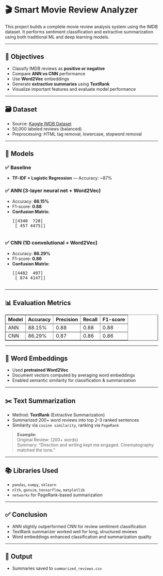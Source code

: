 <h1>🎬 Smart Movie Review Analyzer</h1>

<p>This project builds a complete movie review analysis system using the IMDB dataset. It performs sentiment classification and extractive summarization using both traditional ML and deep learning models.</p>

<hr>

<h2>📌 Objectives</h2>
<ul>
  <li>Classify IMDB reviews as <strong>positive or negative</strong></li>
  <li>Compare <strong>ANN vs CNN</strong> performance</li>
  <li>Use <strong>Word2Vec</strong> embeddings</li>
  <li>Generate <strong>extractive summaries</strong> using <strong>TextRank</strong></li>
  <li>Visualize important features and evaluate model performance</li>
</ul>

<hr>

<h2>🗃️ Dataset</h2>
<ul>
  <li>Source: <a href="https://www.kaggle.com/datasets/lakshmi25npathi/imdb-dataset-of-50k-movie-reviews">Kaggle IMDB Dataset</a></li>
  <li>50,000 labeled reviews (balanced)</li>
  <li>Preprocessing: HTML tag removal, lowercase, stopword removal</li>
</ul>

<hr>

<h2>🧠 Models</h2>

<h3>✅ Baseline</h3>
<ul>
  <li><strong>TF-IDF + Logistic Regression</strong> — Accuracy: ~87%</li>
</ul>

<h3>✅ ANN (3-layer neural net + Word2Vec)</h3>
<ul>
  <li>Accuracy: <strong>88.15%</strong></li>
  <li>F1-score: <strong>0.88</strong></li>
  <li><strong>Confusion Matrix:</strong><br>
    <pre>
[[4340  728]
 [ 457 4475]]
    </pre>
  </li>
</ul>

<h3>✅ CNN (1D convolutional + Word2Vec)</h3>
<ul>
  <li>Accuracy: <strong>86.29%</strong></li>
  <li>F1-score: <strong>0.86</strong></li>
  <li><strong>Confusion Matrix:</strong><br>
    <pre>
[[4482  497]
 [ 874 4147]]
    </pre>
  </li>
</ul>

<hr>

<h2>📊 Evaluation Metrics</h2>
<table border="1" cellpadding="5">
  <thead>
    <tr>
      <th>Model</th>
      <th>Accuracy</th>
      <th>Precision</th>
      <th>Recall</th>
      <th>F1-score</th>
    </tr>
  </thead>
  <tbody>
    <tr>
      <td>ANN</td>
      <td>88.15%</td>
      <td>0.88</td>
      <td>0.88</td>
      <td>0.88</td>
    </tr>
    <tr>
      <td>CNN</td>
      <td>86.29%</td>
      <td>0.87</td>
      <td>0.86</td>
      <td>0.86</td>
    </tr>
  </tbody>
</table>

<hr>

<h2>🧾 Word Embeddings</h2>
<ul>
  <li>Used <strong>pretrained Word2Vec</strong></li>
  <li>Document vectors computed by averaging word embeddings</li>
  <li>Enabled semantic similarity for classification & summarization</li>
</ul>

<hr>

<h2>✂️ Text Summarization</h2>
<ul>
  <li>Method: <strong>TextRank</strong> (Extractive Summarization)</li>
  <li>Summarized 200+ word reviews into top 2–3 ranked sentences</li>
  <li>Similarity via <code>cosine similarity</code>, ranking via <code>PageRank</code></li>
</ul>

<blockquote>
  <strong>Example:</strong><br>
  Original Review: (200+ words)<br>
  Summary: “Direction and writing kept me engaged. Cinematography matched the tone.”
</blockquote>

<hr>

<h2>📚 Libraries Used</h2>
<ul>
  <li><code>pandas</code>, <code>numpy</code>, <code>sklearn</code></li>
  <li><code>nltk</code>, <code>gensim</code>, <code>tensorflow</code>, <code>matplotlib</code></li>
  <li><code>networkx</code> for PageRank-based summarization</li>
</ul>

<hr>

<h2>✅ Conclusion</h2>
<ul>
  <li>ANN slightly outperformed CNN for review sentiment classification</li>
  <li>TextRank summarizer worked well for long, structured reviews</li>
  <li>Word embeddings enhanced classification and summarization quality</li>
</ul>

<hr>

<h2>📁 Output</h2>
<ul>
  <li>Summaries saved to <code>summarized_reviews.csv</code></li>
</ul>
